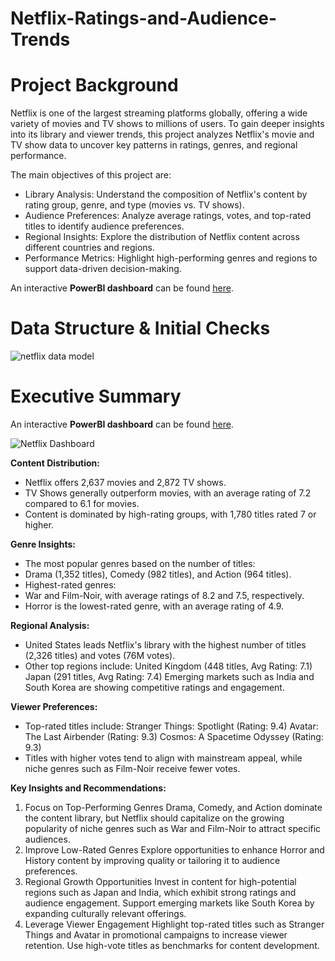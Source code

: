 # Netflix-Ratings-and-Audience-Trends

# Project Background
Netflix is one of the largest streaming platforms globally, offering a wide variety of movies and TV shows to millions of users. To gain deeper insights into its library and viewer trends, this project analyzes Netflix's movie and TV show data to uncover key patterns in ratings, genres, and regional performance.

The main objectives of this project are:

- Library Analysis: Understand the composition of Netflix's content by rating group, genre, and type (movies vs. TV shows).
- Audience Preferences: Analyze average ratings, votes, and top-rated titles to identify audience preferences.
- Regional Insights: Explore the distribution of Netflix content across different countries and regions.
- Performance Metrics: Highlight high-performing genres and regions to support data-driven decision-making.

An interactive **PowerBI dashboard** can be found [here](https://raw.githubusercontent.com/csiAI/Netflix-Ratings-and-Audience-Trends/refs/heads/main/Netflix%20project.pbix).

# Data Structure & Initial Checks

![netflix data model](https://github.com/user-attachments/assets/00b4bb09-abda-4522-9f2a-5a88a5246c6a)



# Executive Summary

An interactive **PowerBI dashboard** can be found [here](https://raw.githubusercontent.com/csiAI/Netflix-Ratings-and-Audience-Trends/refs/heads/main/Netflix%20project.pbix).

![Netflix Dashboard](https://github.com/user-attachments/assets/cdc2c0e1-b27b-4861-b4c4-a75f6be2ca78)


**Content Distribution:**
- Netflix offers 2,637 movies and 2,872 TV shows.
- TV Shows generally outperform movies, with an average rating of 7.2 compared to 6.1 for movies.
- Content is dominated by high-rating groups, with 1,780 titles rated 7 or higher.

**Genre Insights:**
- The most popular genres based on the number of titles:
- Drama (1,352 titles), Comedy (982 titles), and Action (964 titles).
- Highest-rated genres:
- War and Film-Noir, with average ratings of 8.2 and 7.5, respectively.
- Horror is the lowest-rated genre, with an average rating of 4.9.

**Regional Analysis:**
- United States leads Netflix's library with the highest number of titles (2,326 titles) and votes (76M votes).
- Other top regions include:
United Kingdom (448 titles, Avg Rating: 7.1)
Japan (291 titles, Avg Rating: 7.4)
Emerging markets such as India and South Korea are showing competitive ratings and engagement.

**Viewer Preferences:**
- Top-rated titles include:
Stranger Things: Spotlight (Rating: 9.4)
Avatar: The Last Airbender (Rating: 9.3)
Cosmos: A Spacetime Odyssey (Rating: 9.3)
- Titles with higher votes tend to align with mainstream appeal, while niche genres such as Film-Noir receive fewer votes.

**Key Insights and Recommendations:**

1. Focus on Top-Performing Genres
Drama, Comedy, and Action dominate the content library, but Netflix should capitalize on the growing popularity of niche genres such as War and Film-Noir to attract specific audiences.
2. Improve Low-Rated Genres
Explore opportunities to enhance Horror and History content by improving quality or tailoring it to audience preferences.
3. Regional Growth Opportunities
Invest in content for high-potential regions such as Japan and India, which exhibit strong ratings and audience engagement.
Support emerging markets like South Korea by expanding culturally relevant offerings.
4. Leverage Viewer Engagement
Highlight top-rated titles such as Stranger Things and Avatar in promotional campaigns to increase viewer retention.
Use high-vote titles as benchmarks for content development.

